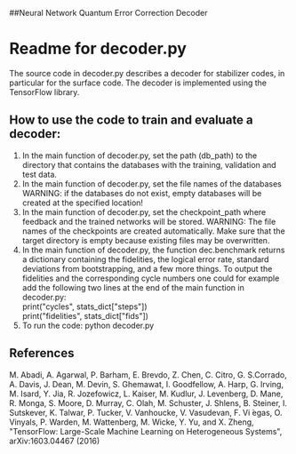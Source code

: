 ##Neural Network Quantum Error Correction Decoder

# Readme for decoder.py
The source code in decoder.py describes a decoder for stabilizer codes, in particular for the surface code. The decoder is implemented using the TensorFlow library.

## How to use the code to train and evaluate a decoder:
1) In the main function of decoder.py, set the path (db_path) to the directory that contains the databases with the training, validation and test data.  
2) In the main function of decoder.py, set the file names of the databases
   WARNING: if the databases do not exist, empty databases will be created at the specified location!
2) In the main function of decoder.py, set the checkpoint_path where feedback and the trained networks will be stored.
   WARNING: The file names of the checkpoints are created automatically.
   Make sure that the target directory is empty because existing files may be overwritten.  
3) In the main function of decoder.py, the function dec.benchmark returns a dictionary containing the fidelities, the logical error rate, standard deviations from bootstrapping, and a few more things. To output the fidelities and the corresponding cycle numbers one could for example add the following two lines at the end of the main function in decoder.py:  
   print("cycles", stats_dict["steps"])  
   print("fidelities", stats_dict["fids"])
4) To run the code: python decoder.py


## References
M. Abadi, A. Agarwal, P. Barham, E. Brevdo, Z. Chen, C. Citro, G. S.Corrado, A. Davis, J. Dean, M. Devin, S. Ghemawat, I. Goodfellow, A. Harp, G. Irving, M. Isard, Y. Jia, R. Jozefowicz, L. Kaiser, M. Kudlur, J. Levenberg, D. Mane, R. Monga, S. Moore, D. Murray, C. Olah, M. Schuster, J. Shlens, B. Steiner, I. Sutskever, K. Talwar, P. Tucker, V. Vanhoucke, V. Vasudevan, F. Vi ́egas, O. Vinyals, P. Warden, M. Wattenberg, M. Wicke, Y. Yu, and X. Zheng, "TensorFlow: Large-Scale Machine Learning on Heterogeneous Systems", arXiv:1603.04467 (2016)
